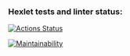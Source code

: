 ### Hexlet tests and linter status:
[![Actions Status](https://github.com/JohnKonor3106/frontend-project-46/actions/workflows/hexlet-check.yml/badge.svg)](https://github.com/JohnKonor3106/frontend-project-46/actions)

[![Maintainability](https://api.codeclimate.com/v1/badges/6f62a319bc62cb24336f/maintainability)](https://codeclimate.com/github/JohnKonor3106/frontend-project-46/maintainability)
<!-- 
[![Test Coverage](https://api.codeclimate.com/v1/badges/6f62a319bc62cb24336f/test_coverage)](https://codeclimate.com/github/JohnKonor3106/frontend-project-46/test_coverage) -->